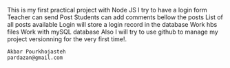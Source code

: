 This is my first practical project with Node JS
I try to have a 
    login form
    Teacher can send Post
    Students can add comments bellow the posts
    List of all posts available
    Login will store a login record in the database
    Work hbs files
    Work with mySQL database
Also I will try to use github to manage my project versionning for the very first time!.

    Akbar Pourkhojasteh
    pardazan@gmail.com